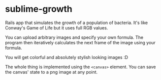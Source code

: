 sublime-growth
==============

Rails app that simulates the growth of a population of bacteria. It's like Conway's Game of Life but it uses full RGB values.

You can upload arbitrary images and specify your own formula. The program then iteratively calculates the next frame of the image using your formula. 

You will get colorful and absolutely stylish looking images :D

The whole thing is implemented using the ```<canvas>``` element. You can save the canvas' state to a png image at any point.
